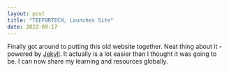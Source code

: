 ```yaml
---
layout: post
title: "TEEFORTECH, Launches Site"
date: 2022-09-17
---
```


Finally got around to putting this old website together. Neat thing about it - powered by [Jekyll](http://jekyllrb.com). It actually is a lot easier than I thought it was going to be. I can now share my learning and resources globally.
